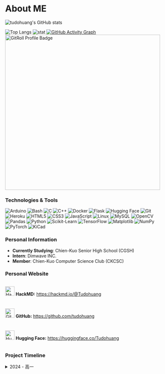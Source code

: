 # About ME
![tudohuang's GitHub stats](https://github-readme-stats.vercel.app/api?username=tudohuang&show_icons=true&theme=dark&locale=zh-tw)

![Top Langs](https://github-readme-stats.vercel.app/api/top-langs/?username=tudohuang&layout=compact&theme=vision-friendly-dark)
![stat](https://github-readme-streak-stats.herokuapp.com/?user=tudohuang&theme=dark)
[![GitHub Activity Graph](https://github-readme-activity-graph.vercel.app/graph?username=tudohuang&theme=github-compact)](https://github.com/ashutosh00710/github-readme-activity-graph)
<a href="https://gitroll.io/profile/uqwf1kv8C6sULjt9HIKcbz8ZmxeD2" target="_blank">
    <img src="https://gitroll.io/api/badges/profiles/v1/uqwf1kv8C6sULjt9HIKcbz8ZmxeD2" alt="GitRoll Profile Badge" width="500" height="auto"/>
</a>

### Technologies & Tools

![Arduino](https://img.shields.io/badge/Arduino-00979D?style=for-the-badge&logo=arduino&logoColor=white)
![Bash](https://img.shields.io/badge/Bash-4EAA25?style=for-the-badge&logo=gnubash&logoColor=white)
![C](https://img.shields.io/badge/C-A8B9CC?style=for-the-badge&logo=c&logoColor=white)
![C++](https://img.shields.io/badge/C++-00599C?style=for-the-badge&logo=cpp&logoColor=white)
![Docker](https://img.shields.io/badge/Docker-2496ED?style=for-the-badge&logo=docker&logoColor=white)
![Flask](https://img.shields.io/badge/Flask-000000?style=for-the-badge&logo=flask&logoColor=white)
![Hugging Face](https://img.shields.io/badge/Hugging_Face-FFB000?style=for-the-badge&logo=huggingface&logoColor=white)
![Git](https://img.shields.io/badge/Git-F05032?style=for-the-badge&logo=git&logoColor=white)
![Heroku](https://img.shields.io/badge/Heroku-430098?style=for-the-badge&logo=heroku&logoColor=white)
![HTML5](https://img.shields.io/badge/HTML5-E34F26?style=for-the-badge&logo=html5&logoColor=white)
![CSS3](https://img.shields.io/badge/CSS3-1572B6?style=for-the-badge&logo=css3&logoColor=white)
![JavaScript](https://img.shields.io/badge/JavaScript-F7DF1E?style=for-the-badge&logo=javascript&logoColor=323330)
![Linux](https://img.shields.io/badge/Linux-FCC624?style=for-the-badge&logo=linux&logoColor=black)
![MySQL](https://img.shields.io/badge/MySQL-4479A1?style=for-the-badge&logo=mysql&logoColor=white)
![OpenCV](https://img.shields.io/badge/OpenCV-5C3EE8?style=for-the-badge&logo=opencv&logoColor=white)
![Pandas](https://img.shields.io/badge/Pandas-150458?style=for-the-badge&logo=pandas&logoColor=white)
![Python](https://img.shields.io/badge/Python-FFD43B?style=for-the-badge&logo=python&logoColor=blue)
![Scikit-Learn](https://img.shields.io/badge/Scikit--Learn-F7931E?style=for-the-badge&logo=scikitlearn&logoColor=white)
![TensorFlow](https://img.shields.io/badge/TensorFlow-FF6F00?style=for-the-badge&logo=tensorflow&logoColor=white)
![Matplotlib](https://img.shields.io/badge/Matplotlib-FFDD44?style=for-the-badge&logo=matplotlib&logoColor=black)
![NumPy](https://img.shields.io/badge/NumPy-013243?style=for-the-badge&logo=numpy&logoColor=white)
![PyTorch](https://img.shields.io/badge/PyTorch-EE4C2C?style=for-the-badge&logo=pytorch&logoColor=white)
![KiCad](https://img.shields.io/badge/KiCad-314CB0?style=for-the-badge&logo=kicad&logoColor=white)

### Personal Information

- **Currently Studying**: Chien-Kuo Senior High School (CGSH)
- **Intern**: Dimwave INC.
- **Member**: Chien-Kuo Computer Science Club (CKCSC)


### Personal Website

<div style="display: flex; flex-direction: column; gap: 10px;">
  <p>
    <img src="https://presskit.hackmd.io/Logo/SVG/HackMD_LOGO_vertical.svg" alt="HackMD" width="30">
    <strong>HackMD:</strong>
    <a href="https://hackmd.io/@Tudohuang" target="_blank" rel="noopener noreferrer">https://hackmd.io/@Tudohuang</a>
  </p>
  <p>
    <img src="https://upload.wikimedia.org/wikipedia/commons/a/ae/Github-desktop-logo-symbol.svg" alt="GitHub" width="30">
    <strong>GitHub:</strong>
    <a href="https://github.com/tudohuang" target="_blank" rel="noopener noreferrer">https://github.com/tudohuang</a>
  </p>
  <p>
    <img src="https://avatars.githubusercontent.com/u/25720743?s=200&v=4" alt="Hugging Face" width="30">
    <strong>Hugging Face:</strong>
    <a href="https://huggingface.co/Tudohuang" target="_blank" rel="noopener noreferrer">https://huggingface.co/Tudohuang</a>
  </p>
</div>




### Project Timeline

<details>
<summary>2024 - 高一</summary>

- **2023 September**: 魅影魔光

  ![Readme Card](https://github-readme-stats.vercel.app/api/pin/?username=tudohuang&repo=phantomlight&theme=dark)

- **2023 December**: 圍棋機器人

    ![readme](https://github-readme-stats.vercel.app/api/pin/?username=tudohuang&repo=sigmago&theme=dark)

- **May**: 酵母紀錄

  ![Readme Card](https://github-readme-stats.vercel.app/api/pin/?username=tudohuang&repo=Yeast-Recording&theme=dark)
- **June**: Flask放課成發

  ![Readme Card](https://github-readme-stats.vercel.app/api/pin/?username=tudohuang&repo=CITHUB&theme=dark)
- **July**: 雷達測速

  ![Readme Card](https://github-readme-stats.vercel.app/api/pin/?username=tudohuang&repo=Radar-Project&theme=dark)
- **August**: MCU示波器

  ![Readme Card](https://github-readme-stats.vercel.app/api/pin/?username=tudohuang&repo=MCU-Oscilloscope&theme=dark)

</details>
